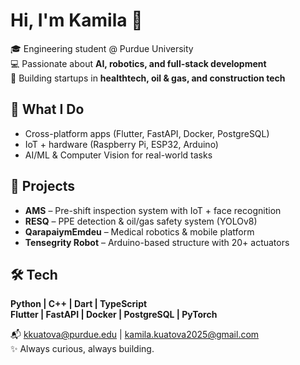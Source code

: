 # Hi, I'm Kamila 👋

🎓 Engineering student @ Purdue University  
💻 Passionate about **AI, robotics, and full-stack development**  
🚀 Building startups in **healthtech, oil & gas, and construction tech**

## 🔧 What I Do
- Cross-platform apps (Flutter, FastAPI, Docker, PostgreSQL)  
- IoT + hardware (Raspberry Pi, ESP32, Arduino)  
- AI/ML & Computer Vision for real-world tasks  

## 🌟 Projects
- **AMS** – Pre-shift inspection system with IoT + face recognition  
- **RESQ** – PPE detection & oil/gas safety system (YOLOv8)  
- **QarapaiymEmdeu** – Medical robotics & mobile platform  
- **Tensegrity Robot** – Arduino-based structure with 20+ actuators  


## 🛠️ Tech
**Python | C++ | Dart | TypeScript**  
**Flutter | FastAPI | Docker | PostgreSQL | PyTorch**

📬 kkuatova@purdue.edu | kamila.kuatova2025@gmail.com  
✨ Always curious, always building.

